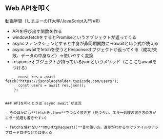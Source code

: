 ## Web APIを叩く
動画学習（しまぶーのIT大学/JavaScript入門 #8)

- APIを呼び出す関数を作る
- window.fetchをするとPromiseというオブジェクトが返ってくる
- asyncファンクションとすると中身が非同期関数に→awaitという式が使える
- async awaitでfetchを使うとResponseオブジェクトが返ってくる（成功/失敗、データの中身など）→使いやすく変換
- responseオブジェクトが持っているjsonというメソッド（ここにもawaitをつける）

``` async fucntion callApi() {
      const res = await fetch("https://jsonplaceholder.typicode.com/users");
      const users = await res.json();
    }; ```
    
    
### APIを叩くときは`async await`が主流

- そのほかにも**fetchを.then**でつなぐ書き方（見づらい、エラー処理の書き方の方がエラー処理も書きやすい）

- fetchを使わない**XMLHttpRequest()**昔の使い方。進捗がわかるのでファイルのアップロード自作などでは使える
